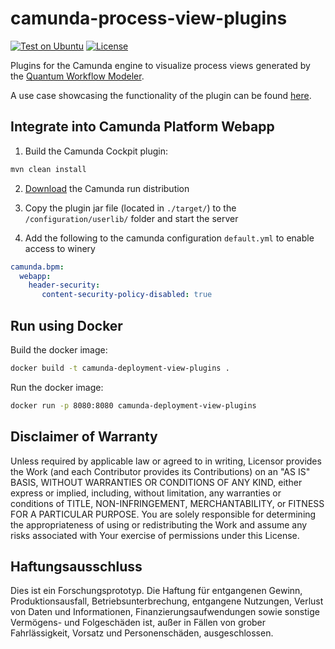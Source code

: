 # camunda-process-view-plugins

[![Test on Ubuntu](https://github.com/UST-QuAntiL/camunda-process-views-plugin/actions/workflows/test.yml/badge.svg)](https://github.com/UST-QuAntiL/camunda-process-views-plugin/actions/workflows/test.yml)
[![License](https://img.shields.io/badge/License-Apache%202.0-blue.svg)](https://opensource.org/licenses/Apache-2.0)

Plugins for the Camunda engine to visualize process views generated by the [Quantum Workflow Modeler](https://github.com/PlanQK/workflow-modeler).
    
A use case showcasing the functionality of the plugin can be found [here](https://github.com/UST-QuAntiL/QuantME-UseCases/tree/master/2024-caise).

## Integrate into Camunda Platform Webapp

1. Build the Camunda Cockpit plugin:
```sh
mvn clean install
```

2. [Download](https://downloads.camunda.cloud/release/camunda-bpm/run/7.17/) the Camunda run distribution

3. Copy the plugin jar file (located in `./target/`) to the `/configuration/userlib/` folder and start the server
4. Add the following to the camunda configuration `default.yml` to enable access to winery
```yaml
camunda.bpm:
  webapp:
    header-security:
       content-security-policy-disabled: true
```


## Run using Docker
Build the docker image:
```sh
docker build -t camunda-deployment-view-plugins .
```

Run the docker image:
```sh
docker run -p 8080:8080 camunda-deployment-view-plugins
```

## Disclaimer of Warranty

Unless required by applicable law or agreed to in writing, Licensor provides the Work (and each Contributor provides its Contributions) on an "AS IS" BASIS, WITHOUT WARRANTIES OR CONDITIONS OF ANY KIND, either express or implied, including, without limitation, any warranties or conditions of TITLE, NON-INFRINGEMENT, MERCHANTABILITY, or FITNESS FOR A PARTICULAR PURPOSE.
You are solely responsible for determining the appropriateness of using or redistributing the Work and assume any risks associated with Your exercise of permissions under this License.

## Haftungsausschluss

Dies ist ein Forschungsprototyp.
Die Haftung für entgangenen Gewinn, Produktionsausfall, Betriebsunterbrechung, entgangene Nutzungen, Verlust von Daten und Informationen, Finanzierungsaufwendungen sowie sonstige Vermögens- und Folgeschäden ist, außer in Fällen von grober Fahrlässigkeit, Vorsatz und Personenschäden, ausgeschlossen.
